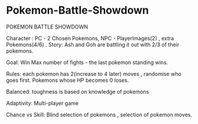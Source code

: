 # Pokemon-Battle-Showdown

POKEMON BATTLE SHOWDOWN

Character : PC - 2 Chosen Pokemons, NPC - PlayerImages(2) , extra Pokemons(4/6) .
Story: Ash and Goh are battling it out with 2/3 of their pokemons.

Goal: Win Max number of fights - the last pokemon standing wins.

Rules: each pokemon has 2(increase to 4 later) moves , randomise who goes first. Pokemons whose HP becomes 0 loses.

Balanced: toughness is based on knowledge of pokemons

Adaptivity: Multi-player game 

Chance vs Skill: Blind selection of pokemons , selection of pokemon moves.


